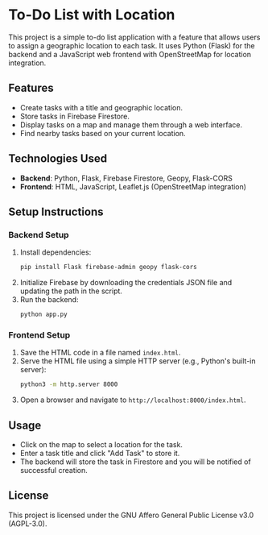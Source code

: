 # To-Do List with Location

This project is a simple to-do list application with a feature that allows users to assign a geographic location to each task. It uses Python (Flask) for the backend and a JavaScript web frontend with OpenStreetMap for location integration.

## Features
- Create tasks with a title and geographic location.
- Store tasks in Firebase Firestore.
- Display tasks on a map and manage them through a web interface.
- Find nearby tasks based on your current location.

## Technologies Used
- **Backend**: Python, Flask, Firebase Firestore, Geopy, Flask-CORS
- **Frontend**: HTML, JavaScript, Leaflet.js (OpenStreetMap integration)

## Setup Instructions

### Backend Setup
1. Install dependencies:
   ```sh
   pip install Flask firebase-admin geopy flask-cors
   ```
2. Initialize Firebase by downloading the credentials JSON file and updating the path in the script.
3. Run the backend:
   ```sh
   python app.py
   ```

### Frontend Setup
1. Save the HTML code in a file named `index.html`.
2. Serve the HTML file using a simple HTTP server (e.g., Python's built-in server):
   ```sh
   python3 -m http.server 8000
   ```
3. Open a browser and navigate to `http://localhost:8000/index.html`.

## Usage
- Click on the map to select a location for the task.
- Enter a task title and click "Add Task" to store it.
- The backend will store the task in Firestore and you will be notified of successful creation.

## License
This project is licensed under the GNU Affero General Public License v3.0 (AGPL-3.0).
